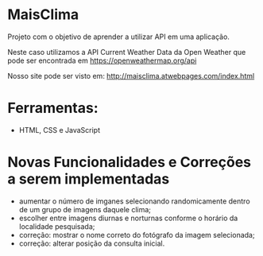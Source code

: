 # MaisClima
Projeto com o objetivo de aprender a utilizar API em uma aplicação.

Neste caso utilizamos a API Current Weather Data da Open Weather que pode ser encontrada em https://openweathermap.org/api

Nosso site pode ser visto em: http://maisclima.atwebpages.com/index.html



# Ferramentas:
  - HTML, CSS  e JavaScript

# Novas Funcionalidades e Correções a serem implementadas
  - aumentar o número de imganes selecionando randomicamente dentro de um grupo de imagens daquele clima;
  - escolher entre imagens diurnas e norturnas conforme o horário da localidade pesquisada;
  - correção: mostrar o nome correto do fotógrafo da imagem selecionada;
  - correção: alterar posição da consulta inicial.
